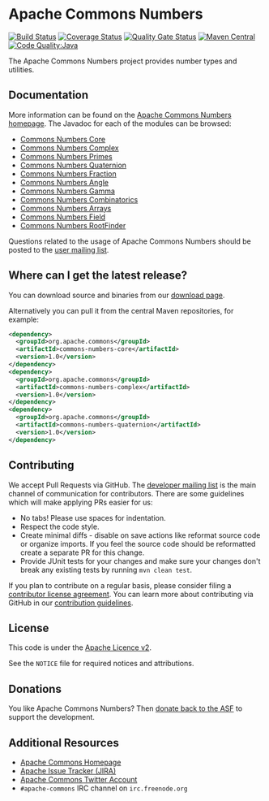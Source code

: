 <!---
 Licensed to the Apache Software Foundation (ASF) under one or more
 contributor license agreements.  See the NOTICE file distributed with
 this work for additional information regarding copyright ownership.
 The ASF licenses this file to You under the Apache License, Version 2.0
 (the "License"); you may not use this file except in compliance with
 the License.  You may obtain a copy of the License at

      http://www.apache.org/licenses/LICENSE-2.0

 Unless required by applicable law or agreed to in writing, software
 distributed under the License is distributed on an "AS IS" BASIS,
 WITHOUT WARRANTIES OR CONDITIONS OF ANY KIND, either express or implied.
 See the License for the specific language governing permissions and
 limitations under the License.
-->
<!---
 +======================================================================+
 |****                                                              ****|
 |****      THIS FILE IS GENERATED BY THE COMMONS BUILD PLUGIN      ****|
 |****                    DO NOT EDIT DIRECTLY                      ****|
 |****                                                              ****|
 +======================================================================+
 | TEMPLATE FILE: readme-md-template.md                                 |
 | commons-build-plugin/trunk/src/main/resources/commons-xdoc-templates |
 +======================================================================+
 |                                                                      |
 | 1) Re-generate using: mvn commons-build:readme-md                    |
 |                                                                      |
 | 2) Set the following properties in the component's pom:              |
 |    - commons.componentid (required, alphabetic, lower case)          |
 |    - commons.release.version (required)                              |
 |                                                                      |
 | 3) Example Properties                                                |
 |                                                                      |
 |  <properties>                                                        |
 |    <commons.componentid>math</commons.componentid>                   |
 |    <commons.release.version>1.2</commons.release.version>            |
 |  </properties>                                                       |
 |                                                                      |
 +======================================================================+
--->
Apache Commons Numbers
===================

[![Build Status](https://travis-ci.org/apache/commons-numbers.svg)](https://travis-ci.org/apache/commons-numbers)
[![Coverage Status](https://coveralls.io/repos/apache/commons-numbers/badge.svg)](https://coveralls.io/r/apache/commons-numbers)
[![Quality Gate Status](https://sonarcloud.io/api/project_badges/measure?project=commons-numbers&metric=alert_status)](https://sonarcloud.io/dashboard?id=commons-numbers)
[![Maven Central](https://maven-badges.herokuapp.com/maven-central/org.apache.commons/commons-numbers-parent/badge.svg)](https://maven-badges.herokuapp.com/maven-central/org.apache.commons/commons-numbers-parent/)
[![Code Quality:Java](https://img.shields.io/lgtm/grade/java/g/apache/commons-numbers.svg?logo=lgtm&logoWidth=18)](https://lgtm.com/projects/g/apache/commons-numbers/context:java)

The Apache Commons Numbers project provides number types and utilities.

Documentation
-------------

More information can be found on the [Apache Commons Numbers homepage](https://commons.apache.org/proper/commons-numbers).
The Javadoc for each of the modules can be browsed:

- [Commons Numbers Core](https://commons.apache.org/proper/commons-numbers/commons-numbers-core/apidocs/)
- [Commons Numbers Complex](https://commons.apache.org/proper/commons-numbers/commons-numbers-complex/apidocs/)
- [Commons Numbers Primes](https://commons.apache.org/proper/commons-numbers/commons-numbers-primes/apidocs/)
- [Commons Numbers Quaternion](https://commons.apache.org/proper/commons-numbers/commons-numbers-quaternion/apidocs/)
- [Commons Numbers Fraction](https://commons.apache.org/proper/commons-numbers/commons-numbers-fraction/apidocs/)
- [Commons Numbers Angle](https://commons.apache.org/proper/commons-numbers/commons-numbers-angle/apidocs/)
- [Commons Numbers Gamma](https://commons.apache.org/proper/commons-numbers/commons-numbers-gamma/apidocs/)
- [Commons Numbers Combinatorics](https://commons.apache.org/proper/commons-numbers/commons-numbers-combinatorics/apidocs/)
- [Commons Numbers Arrays](https://commons.apache.org/proper/commons-numbers/commons-numbers-arrays/apidocs/)
- [Commons Numbers Field](https://commons.apache.org/proper/commons-numbers/commons-numbers-field/apidocs/)
- [Commons Numbers RootFinder](https://commons.apache.org/proper/commons-numbers/commons-numbers-rootfinder/apidocs/)

Questions related to the usage of Apache Commons Numbers should be posted to the [user mailing list][ml].

Where can I get the latest release?
-----------------------------------
You can download source and binaries from our [download page](https://commons.apache.org/proper/commons-numbers/download_numbers.cgi).

Alternatively you can pull it from the central Maven repositories, for example:

```xml
<dependency>
  <groupId>org.apache.commons</groupId>
  <artifactId>commons-numbers-core</artifactId>
  <version>1.0</version>
</dependency>
<dependency>
  <groupId>org.apache.commons</groupId>
  <artifactId>commons-numbers-complex</artifactId>
  <version>1.0</version>
</dependency>
<dependency>
  <groupId>org.apache.commons</groupId>
  <artifactId>commons-numbers-quaternion</artifactId>
  <version>1.0</version>
</dependency>
```

Contributing
------------

We accept Pull Requests via GitHub. The [developer mailing list][ml] is the main channel of communication for contributors.
There are some guidelines which will make applying PRs easier for us:
+ No tabs! Please use spaces for indentation.
+ Respect the code style.
+ Create minimal diffs - disable on save actions like reformat source code or organize imports. If you feel the source code should be reformatted create a separate PR for this change.
+ Provide JUnit tests for your changes and make sure your changes don't break any existing tests by running ```mvn clean test```.

If you plan to contribute on a regular basis, please consider filing a [contributor license agreement](https://www.apache.org/licenses/#clas).
You can learn more about contributing via GitHub in our [contribution guidelines](CONTRIBUTING.md).

License
-------
This code is under the [Apache Licence v2](https://www.apache.org/licenses/LICENSE-2.0).

See the `NOTICE` file for required notices and attributions.

Donations
---------
You like Apache Commons Numbers? Then [donate back to the ASF](https://www.apache.org/foundation/contributing.html) to support the development.

Additional Resources
--------------------

+ [Apache Commons Homepage](https://commons.apache.org/)
+ [Apache Issue Tracker (JIRA)](https://issues.apache.org/jira/browse/NUMBERS)
+ [Apache Commons Twitter Account](https://twitter.com/ApacheCommons)
+ `#apache-commons` IRC channel on `irc.freenode.org`

[ml]:https://commons.apache.org/mail-lists.html
